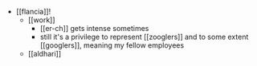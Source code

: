 - [[flancia]]!
  - [[work]]
    - [[er-ch]] gets intense sometimes
    - still it's a privilege to represent [[zooglers]] and to some extent [[googlers]], meaning my fellow employees
  - [[aldhari]]
